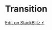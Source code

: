 # Transition

[Edit on StackBlitz ⚡️](https://stackblitz.com/edit/sveltejs-kit-template-default-pujki5)
